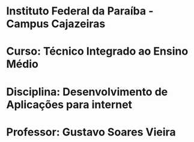 # Instituto Federal da Paraíba - Campus Cajazeiras
# Curso: Técnico Integrado ao Ensino Médio
# Disciplina: Desenvolvimento de Aplicações para internet 
# Professor: Gustavo Soares Vieira 
